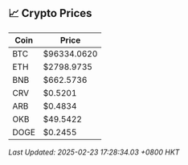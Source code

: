 ## 📈 Crypto Prices

| Coin | Price |
| ---- | ----- |
| BTC | $96334.0620 |
| ETH | $2798.9735 |
| BNB | $662.5736 |
| CRV | $0.5201 |
| ARB | $0.4834 |
| OKB | $49.5422 |
| DOGE | $0.2455 |

_Last Updated: 2025-02-23 17:28:34.03 +0800 HKT_